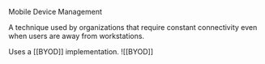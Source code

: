 Mobile Device Management

A technique used by organizations that require constant connectivity even when users are away from workstations.

Uses a [[BYOD]] implementation.
![[BYOD]]

